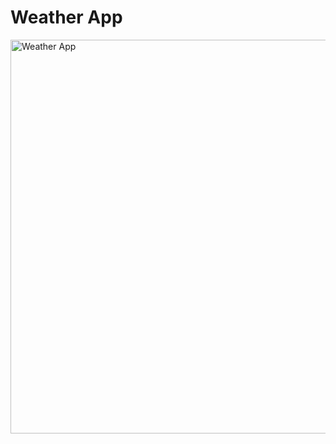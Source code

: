 # Weather App


<img width="1347" height="630" alt="Weather App" src="https://github.com/user-attachments/assets/93ae2873-5236-4e77-8080-bd62345ce774" />
